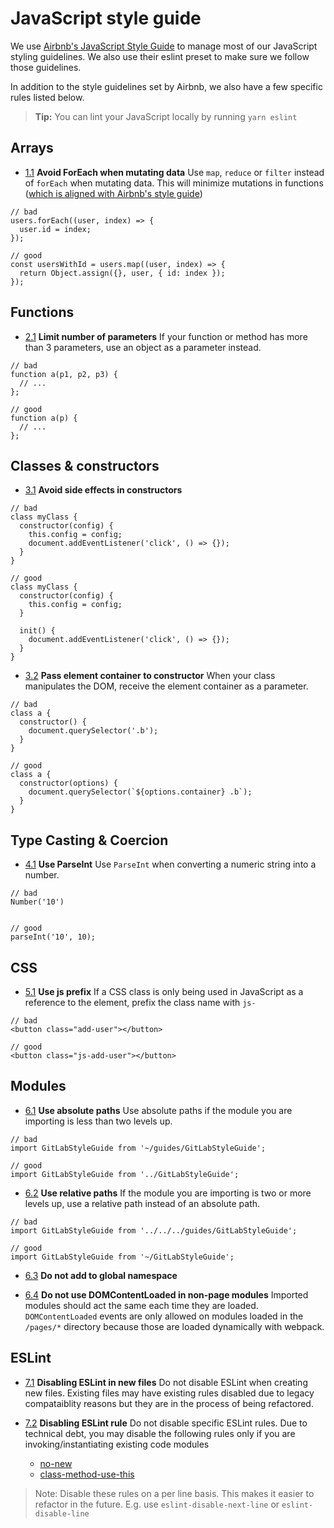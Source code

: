 # JavaScript style guide

We use [Airbnb's JavaScript Style Guide][airbnb-style-guide] to manage most of our JavaScript styling guidelines. We also use their eslint preset to make sure we follow those guidelines.

In addition to the style guidelines set by Airbnb, we also have a few specific rules listed below.

> **Tip:**
You can lint your JavaScript locally by running `yarn eslint`

## Arrays

<a name="avoid-foreach"></a><a name="1.1"></a>
- [1.1](#avoid-foreach) **Avoid ForEach when mutating data** Use `map`, `reduce` or `filter` instead of `forEach` when mutating data. This will minimize mutations in functions ([which is aligned with Airbnb's style guide][airbnb-minimize-mutations])

```
// bad
users.forEach((user, index) => {
  user.id = index;
});

// good
const usersWithId = users.map((user, index) => {
  return Object.assign({}, user, { id: index });
});
```

## Functions

<a name="limit-params"></a><a name="2.1"></a>
- [2.1](#limit-params) **Limit number of parameters** If your function or method has more than 3 parameters, use an object as a parameter instead.

```
// bad
function a(p1, p2, p3) {
  // ...
};

// good
function a(p) {
  // ...
};
```

## Classes & constructors

<a name="avoid-constructor-side-effects"></a><a name="3.1"></a>
- [3.1](#avoid-constructor-side-effects) **Avoid side effects in constructors**

```
// bad
class myClass {
  constructor(config) {
    this.config = config;
    document.addEventListener('click', () => {});
  }
}

// good
class myClass {
  constructor(config) {
    this.config = config;
  }

  init() {
    document.addEventListener('click', () => {});
  }
}
```

<a name="element-container"></a><a name="3.2"></a>
- [3.2](#element-container) **Pass element container to constructor** When your class manipulates the DOM, receive the element container as a parameter.

```
// bad
class a {
  constructor() {
    document.querySelector('.b');
  }
}

// good
class a {
  constructor(options) {
    document.querySelector(`${options.container} .b`);
  }
}
```

## Type Casting & Coercion

<a name="use-parseint"></a><a name="4.1"></a>
- [4.1](#use-parseint) **Use ParseInt** Use `ParseInt` when converting a numeric string into a number.

```
// bad
Number('10')


// good
parseInt('10', 10);
```

## CSS

<a name="use-js-prefix"></a><a name="5.1"></a>
- [5.1](#use-js-prefix) **Use js prefix** If a CSS class is only being used in JavaScript as a reference to the element, prefix the class name with `js-`

```
// bad
<button class="add-user"></button>

// good
<button class="js-add-user"></button>
```

## Modules

<a name="use-absolute-paths"></a><a name="6.1"></a>
- [6.1](#use-absolute-paths) **Use absolute paths** Use absolute paths if the module you are importing is less than two levels up.

```
// bad
import GitLabStyleGuide from '~/guides/GitLabStyleGuide';

// good
import GitLabStyleGuide from '../GitLabStyleGuide';
```

<a name="use-relative-paths"></a><a name="6.2"></a>
- [6.2](#use-relative-paths) **Use relative paths** If the module you are importing is two or more levels up, use a relative path instead of an absolute path.

```
// bad
import GitLabStyleGuide from '../../../guides/GitLabStyleGuide';

// good
import GitLabStyleGuide from '~/GitLabStyleGuide';
```

<a name="global-namespace"></a><a name="6.3"></a>
- [6.3](#global-namespace) **Do not add to global namespace**

<a name="domcontentloaded"></a><a name="6.4"></a>
- [6.4](#domcontentloaded) **Do not use DOMContentLoaded in non-page modules** Imported modules should act the same each time they are loaded. `DOMContentLoaded` events are only allowed on modules loaded in the `/pages/*` directory because those are loaded dynamically with webpack.

## ESLint

<a name="disable-eslint-file"></a><a name="7.1"></a>
- [7.1](#disable-eslint-file) **Disabling ESLint in new files** Do not disable ESLint when creating new files. Existing files may have existing rules disabled due to legacy compataiblity reasons but they are in the process of being refactored.

<a name="disable-eslint-rule"></a><a name="7.2"></a>
- [7.2](#disable-eslint-rule) **Disabling ESLint rule** Do not disable specific ESLint rules. Due to technical debt, you may disable the following rules only if you are invoking/instantiating existing code modules

  - [no-new][no-new]
  - [class-method-use-this][class-method-use-this]

> Note: Disable these rules on a per line basis. This makes it easier to refactor in the future. E.g. use `eslint-disable-next-line` or `eslint-disable-line`

[airbnb-style-guide]: https://github.com/airbnb/javascript
[airbnb-minimize-mutations]: https://github.com/airbnb/javascript#testing--for-real
[no-new]: http://eslint.org/docs/rules/no-new
[class-method-use-this]: http://eslint.org/docs/rules/class-methods-use-this
